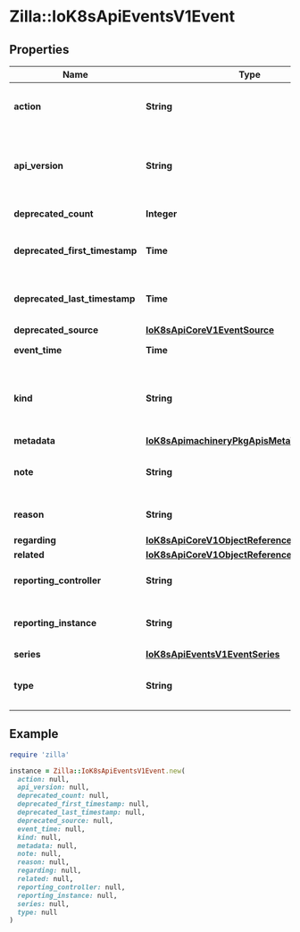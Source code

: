 # Zilla::IoK8sApiEventsV1Event

## Properties

| Name | Type | Description | Notes |
| ---- | ---- | ----------- | ----- |
| **action** | **String** | action is what action was taken/failed regarding to the regarding object. It is machine-readable. This field cannot be empty for new Events and it can have at most 128 characters. | [optional] |
| **api_version** | **String** | APIVersion defines the versioned schema of this representation of an object. Servers should convert recognized schemas to the latest internal value, and may reject unrecognized values. More info: https://git.k8s.io/community/contributors/devel/sig-architecture/api-conventions.md#resources | [optional] |
| **deprecated_count** | **Integer** | deprecatedCount is the deprecated field assuring backward compatibility with core.v1 Event type. | [optional] |
| **deprecated_first_timestamp** | **Time** | Time is a wrapper around time.Time which supports correct marshaling to YAML and JSON.  Wrappers are provided for many of the factory methods that the time package offers. | [optional] |
| **deprecated_last_timestamp** | **Time** | Time is a wrapper around time.Time which supports correct marshaling to YAML and JSON.  Wrappers are provided for many of the factory methods that the time package offers. | [optional] |
| **deprecated_source** | [**IoK8sApiCoreV1EventSource**](IoK8sApiCoreV1EventSource.md) |  | [optional] |
| **event_time** | **Time** | MicroTime is version of Time with microsecond level precision. |  |
| **kind** | **String** | Kind is a string value representing the REST resource this object represents. Servers may infer this from the endpoint the client submits requests to. Cannot be updated. In CamelCase. More info: https://git.k8s.io/community/contributors/devel/sig-architecture/api-conventions.md#types-kinds | [optional] |
| **metadata** | [**IoK8sApimachineryPkgApisMetaV1ObjectMeta**](IoK8sApimachineryPkgApisMetaV1ObjectMeta.md) |  | [optional] |
| **note** | **String** | note is a human-readable description of the status of this operation. Maximal length of the note is 1kB, but libraries should be prepared to handle values up to 64kB. | [optional] |
| **reason** | **String** | reason is why the action was taken. It is human-readable. This field cannot be empty for new Events and it can have at most 128 characters. | [optional] |
| **regarding** | [**IoK8sApiCoreV1ObjectReference**](IoK8sApiCoreV1ObjectReference.md) |  | [optional] |
| **related** | [**IoK8sApiCoreV1ObjectReference**](IoK8sApiCoreV1ObjectReference.md) |  | [optional] |
| **reporting_controller** | **String** | reportingController is the name of the controller that emitted this Event, e.g. &#x60;kubernetes.io/kubelet&#x60;. This field cannot be empty for new Events. | [optional] |
| **reporting_instance** | **String** | reportingInstance is the ID of the controller instance, e.g. &#x60;kubelet-xyzf&#x60;. This field cannot be empty for new Events and it can have at most 128 characters. | [optional] |
| **series** | [**IoK8sApiEventsV1EventSeries**](IoK8sApiEventsV1EventSeries.md) |  | [optional] |
| **type** | **String** | type is the type of this event (Normal, Warning), new types could be added in the future. It is machine-readable. This field cannot be empty for new Events. | [optional] |

## Example

```ruby
require 'zilla'

instance = Zilla::IoK8sApiEventsV1Event.new(
  action: null,
  api_version: null,
  deprecated_count: null,
  deprecated_first_timestamp: null,
  deprecated_last_timestamp: null,
  deprecated_source: null,
  event_time: null,
  kind: null,
  metadata: null,
  note: null,
  reason: null,
  regarding: null,
  related: null,
  reporting_controller: null,
  reporting_instance: null,
  series: null,
  type: null
)
```

